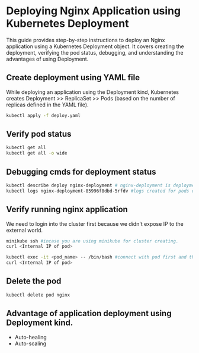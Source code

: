 # Deploying Nginx Application using Kubernetes Deployment
This guide provides step-by-step instructions to deploy an Nginx application using a Kubernetes Deployment object. It covers creating the deployment, verifying the pod status, debugging, and understanding the advantages of using Deployment.

## Create deployment using YAML file
While deploying an application using the Deployment kind, Kubernetes creates Deployment >> ReplicaSet >> Pods (based on the number of replicas defined in the YAML file).

```sh
kubectl apply -f deploy.yaml
```

## Verify pod status
```sh
kubectl get all
kubectl get all -o wide
```

## Debugging cmds for deployment status
```sh
kubectl describe deploy nginx-deployment # nginx-deployment is deployment here
kubectl logs nginx-deployment-85996f8dbd-5rfdv #logs created for pods only (nginx-deployment-85996f8dbd-5rfdv is pod here)
```

## Verify running nginx application
We need to login into the cluster first because we didn't expose IP to the external world.
```sh
minikube ssh #incase you are using minikube for cluster creating.
curl <Internal IP of pod>

kubectl exec -it <pod_name> -- /bin/bash #connect with pod first and then curl it's internal IP for checking running application.
curl <Internal IP of pod>
```

## Delete the pod
```sh
kubectl delete pod nginx
```

## Advantage of application deployment using Deployment kind.
- Auto-healing
- Auto-scaling

